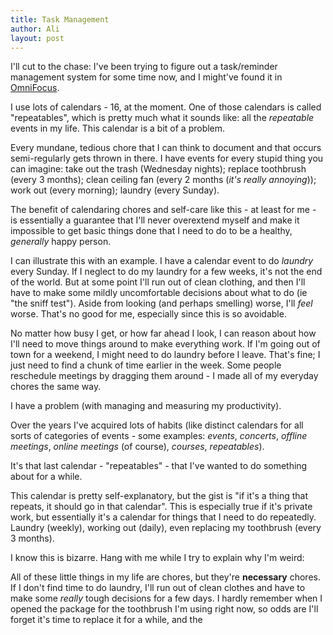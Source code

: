 ```yaml
---
title: Task Management
author: Ali
layout: post
---
```


I'll cut to the chase: I've been trying to figure out a task/reminder management system for some time now, and I might've found it in [OmniFocus][].


I use lots of calendars - 16, at the moment. One of those calendars is called "repeatables", which is pretty much what it sounds like: all the _repeatable_ events in my life. This calendar is a bit of a problem.

Every mundane, tedious chore that I can think to document and that occurs semi-regularly gets thrown in there. I have events for every stupid thing you can imagine: take out the trash (Wednesday nights); replace toothbrush (every 3 months); clean ceiling fan (every 2 months (_it's really annoying_)); work out (every morning); laundry (every Sunday).

The benefit of calendaring chores and self-care like this - at least for me - is essentially a guarantee that I'll never overextend myself and make it impossible to get basic things done that I need to do to be a healthy, _generally_ happy person.

I can illustrate this with an example. I have a calendar event to do *laundry* every Sunday. If I neglect to do my laundry for a few weeks, it's not the end of the world. But at some point I'll run out of clean clothing, and then I'll have to make some mildly uncomfortable decisions about what to do (ie "the sniff test"). Aside from looking (and perhaps smelling) worse, I'll _feel_ worse. That's no good for me, especially since this is so avoidable.

No matter how busy I get, or how far ahead I look, I can reason about how I'll need to move things around to make everything work. If I'm going out of town for a weekend, I might need to do laundry before I leave. That's fine; I just need to find a chunk of time earlier in the week. Some people reschedule meetings by dragging them around - I made all of my everyday chores the same way.














[OmniFocus]: #




I have a problem (with managing and measuring my productivity).

Over the years I've acquired lots of habits (like distinct calendars for all sorts of categories of events - some examples: *events*, *concerts*, *offline meetings*, *online meetings* (of course), *courses*, *repeatables*).

It's that last calendar - "repeatables" - that I've wanted to do something about for a while.

This calendar is pretty self-explanatory, but the gist is "if it's a thing that repeats, it should go in that calendar". This is especially true if it's private work, but essentially it's a calendar for things that I need to do repeatedly. Laundry (weekly), working out (daily), even replacing my toothbrush (every 3 months).

I know this is bizarre. Hang with me while I try to explain why I'm weird:

All of these little things in my life are chores, but they're **necessary** chores.
If I don't find time to do laundry, I'll run out of clean clothes and have to make some *really* tough decisions for a few days.
I hardly remember when I opened the package for the toothbrush I'm using right now, so odds are I'll forget it's time to replace it for a while, and the 